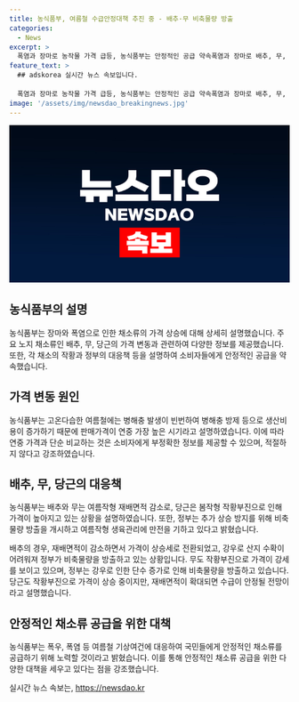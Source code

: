 ```yaml
---
title: 농식품부, 여름철 수급안정대책 추진 중 - 배추·무 비축물량 방출
categories:
  - News
excerpt: >
  폭염과 장마로 농작물 가격 급등, 농식품부는 안정적인 공급 약속폭염과 장마로 배추, 무, 당근 가격 상승을 보도했으나, 농식품부는 고온다습 여름에는 가격이 높은 시기라며 부정확한 정보 전달을 우려함. 농식품부는 소비자에게 적절한 정보를 전달하기 위해 정부 비축물량 방출 및 여름작형 생육관리에 힘쓰고 있음. 이에 대한 자세한 내용은 농식품부로 문의 바랍니다. (044-201-2232)
feature_text: >
  ## adskorea 실시간 뉴스 속보입니다.

  폭염과 장마로 농작물 가격 급등, 농식품부는 안정적인 공급 약속폭염과 장마로 배추, 무, 당근 가격 상승을 보도했으나, 농식품부는 고온다습 여름에는 가격이 높은 시기라며 부정확한 정보 전달을 우려함. 농식품부는 소비자에게 적절한 정보를 전달하기 위해 정부 비축물량 방출 및 여름작형 생육관리에 힘쓰고 있음. 이에 대한 자세한 내용은 농식품부로 문의 바랍니다. (044-201-2232)
image: '/assets/img/newsdao_breakingnews.jpg'
---
```


<p><img src="/assets/img/newsdao_breakingnews.jpg" alt="adskorea 속보" /></p>

<h2 data-ke-size="size26">농식품부의 설명</h2>

<p data-ke-size="size16">농식품부는 장마와 폭염으로 인한 채소류의 가격 상승에 대해 상세히 설명했습니다. 주요 노지 채소류인 배추, 무, 당근의 가격 변동과 관련하여 다양한 정보를 제공했습니다. 또한, 각 채소의 작황과 정부의 대응책 등을 설명하여 소비자들에게 안정적인 공급을 약속했습니다.</p>

<h2 data-ke-size="size26">가격 변동 원인</h2>

<p data-ke-size="size16">농식품부는 고온다습한 여름철에는 병해충 발생이 빈번하여 병해충 방제 등으로 생산비용이 증가하기 때문에 판매가격이 연중 가장 높은 시기라고 설명하였습니다. 이에 따라 연중 가격과 단순 비교하는 것은 소비자에게 부정확한 정보를 제공할 수 있으며, 적절하지 않다고 강조하였습니다.</p>

<h2 data-ke-size="size26">배추, 무, 당근의 대응책</h2>

<p data-ke-size="size16">농식품부는 배추와 무는 여름작형 재배면적 감소로, 당근은 봄작형 작황부진으로 인해 가격이 높아지고 있는 상황을 설명하였습니다. 또한, 정부는 추가 상승 방지를 위해 비축물량 방출을 개시하고 여름작형 생육관리에 만전을 기하고 있다고 밝혔습니다.</p>

<p data-ke-size="size16">배추의 경우, 재배면적이 감소하면서 가격이 상승세로 전환되었고, 강우로 산지 수확이 어려워져 정부가 비축물량을 방출하고 있는 상황입니다. 무도 작황부진으로 가격이 강세를 보이고 있으며, 정부는 강우로 인한 단수 증가로 인해 비축물량을 방출하고 있습니다. 당근도 작황부진으로 가격이 상승 중이지만, 재배면적이 확대되면 수급이 안정될 전망이라고 설명했습니다.</p>

<h2 data-ke-size="size26">안정적인 채소류 공급을 위한 대책</h2>

<p data-ke-size="size16">농식품부는 폭우, 폭염 등 여름철 기상여건에 대응하여 국민들에게 안정적인 채소류를 공급하기 위해 노력할 것이라고 밝혔습니다. 이를 통해 안정적인 채소류 공급을 위한 다양한 대책을 세우고 있다는 점을 강조했습니다.</p>
실시간 뉴스 속보는, <a href="https://newsdao.kr" rel="dofollow">https://newsdao.kr</a>


